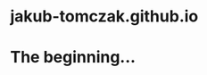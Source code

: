 # jakub-tomczak.github.io
<!DOCTYPE html>
<html lang="en">
<head>
    <meta charset="UTF-8">
    <title>Title</title>
</head>
<body>
    <h1>
        The beginning...
    </h1>
</body>
</html>